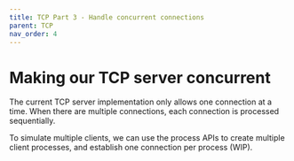 ```yaml
---
title: TCP Part 3 - Handle concurrent connections
parent: TCP
nav_order: 4
---
```

# Making our TCP server concurrent
The current TCP server implementation only allows one connection at a time. When there are multiple connections, each connection is processed sequentially.

To simulate multiple clients, we can use the process APIs to create multiple client processes, and establish one connection per process (WIP).